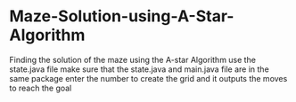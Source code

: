 # Maze-Solution-using-A-Star-Algorithm
Finding the solution of the maze using the A-star Algorithm
use the state.java file
make sure that the state.java and main.java file are in the same package
enter the number to create the grid
and it outputs the moves to reach the goal
